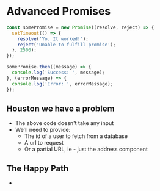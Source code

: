 # Advanced Promises
```js
const somePromise = new Promise((resolve, reject) => {
  setTimeout(() => {
    resolve('Yo. It worked!');
    reject('Unable to fulfill promise');
  }, 2500);
});

somePromise.then((message) => {
  console.log('Success: ', message);
}, (errorMessage) => {
  console.log('Error: ', errorMessage);
});
```

## Houston we have a problem
* The above code doesn't take any input
* We'll need to provide:
    - The id of a user to fetch from a database
    - A url to request
    - Or a partial URL, ie - just the address component

## The Happy Path
* 
